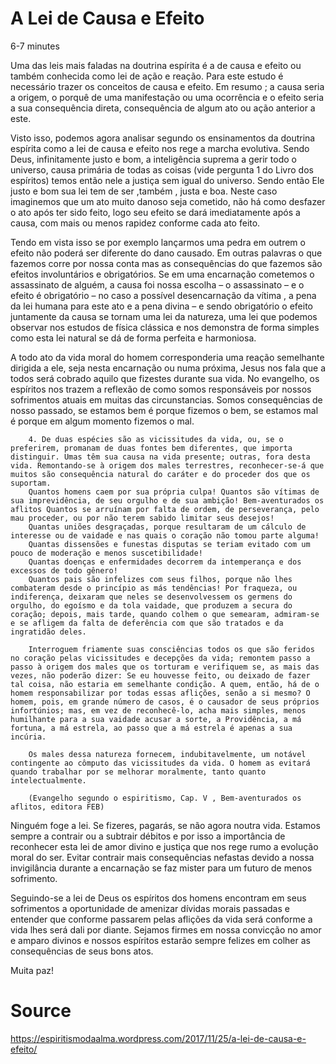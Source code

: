 # A Lei de Causa e Efeito
6-7 minutes

Uma das leis mais faladas na doutrina espírita é a de causa e efeito ou também conhecida como lei de ação e reação. Para este estudo é necessário trazer os conceitos de causa e efeito. Em resumo ; a causa seria a origem, o porquê de uma manifestação ou uma ocorrência e o efeito seria a sua consequência direta, consequência de algum ato ou ação anterior a este.

Visto isso, podemos agora analisar segundo os ensinamentos da doutrina espírita como a lei de causa e efeito nos rege a marcha evolutiva. Sendo Deus, infinitamente justo e bom, a inteligência suprema a gerir todo o universo, causa primária de todas as coisas (vide pergunta 1 do Livro dos espíritos) temos então nele a justiça sem igual do universo. Sendo então Ele justo e bom sua lei tem de ser ,também , justa e boa. Neste caso imaginemos que um ato muito danoso seja cometido, não há como desfazer o ato após ter sido feito, logo seu efeito se dará imediatamente após a causa, com mais ou menos rapidez conforme cada ato feito.

Tendo em vista isso se por exemplo lançarmos uma pedra em outrem o efeito não poderá ser diferente do dano causado. Em outras palavras o que fazemos corre por nossa conta mas as consequências do que fazemos são efeitos involuntários e obrigatórios. Se em uma encarnação cometemos o assassinato de alguém, a causa foi nossa escolha – o assassinato – e o efeito é obrigatório – no caso a possível desencarnação da vítima , a pena da lei humana para este ato e a pena divina – e sendo obrigatório o efeito juntamente da causa se tornam uma lei da natureza, uma lei que podemos observar nos estudos de física clássica e nos demonstra de forma simples como esta lei natural se dá de forma perfeita e harmoniosa.

A todo ato da vida moral do homem corresponderia uma reação semelhante dirigida a ele, seja nesta encarnação ou numa próxima, Jesus nos fala que a todos será cobrado aquilo que fizestes durante sua vida. No evangelho, os espíritos nos trazem a reflexão de como somos responsáveis por nossos sofrimentos atuais em muitas das circunstancias. Somos consequências de nosso passado, se estamos bem é porque fizemos o bem, se estamos mal é porque em algum momento fizemos o mal.

```
    4. De duas espécies são as vicissitudes da vida, ou, se o preferirem, promanam de duas fontes bem diferentes, que importa distinguir. Umas têm sua causa na vida presente; outras, fora desta vida. Remontando-se à origem dos males terrestres, reconhecer-se-á que muitos são consequência natural do caráter e do proceder dos que os suportam.
    Quantos homens caem por sua própria culpa! Quantos são vítimas de sua imprevidência, de seu orgulho e de sua ambição! Bem-aventurados os aflitos Quantos se arruínam por falta de ordem, de perseverança, pelo mau proceder, ou por não terem sabido limitar seus desejos!
    Quantas uniões desgraçadas, porque resultaram de um cálculo de interesse ou de vaidade e nas quais o coração não tomou parte alguma!
    Quantas dissensões e funestas disputas se teriam evitado com um pouco de moderação e menos suscetibilidade!
    Quantas doenças e enfermidades decorrem da intemperança e dos excessos de todo gênero!
    Quantos pais são infelizes com seus filhos, porque não lhes combateram desde o princípio as más tendências! Por fraqueza, ou indiferença, deixaram que neles se desenvolvessem os germens do orgulho, do egoísmo e da tola vaidade, que produzem a secura do coração; depois, mais tarde, quando colhem o que semearam, admiram-se e se afligem da falta de deferência com que são tratados e da ingratidão deles.

    Interroguem friamente suas consciências todos os que são feridos no coração pelas vicissitudes e decepções da vida; remontem passo a passo à origem dos males que os torturam e verifiquem se, as mais das vezes, não poderão dizer: Se eu houvesse feito, ou deixado de fazer tal coisa, não estaria em semelhante condição. A quem, então, há de o homem responsabilizar por todas essas aflições, senão a si mesmo? O homem, pois, em grande número de casos, é o causador de seus próprios infortúnios; mas, em vez de reconhecê-lo, acha mais simples, menos humilhante para a sua vaidade acusar a sorte, a Providência, a má fortuna, a má estrela, ao passo que a má estrela é apenas a sua incúria.

    Os males dessa natureza fornecem, indubitavelmente, um notável contingente ao cômputo das vicissitudes da vida. O homem as evitará quando trabalhar por se melhorar moralmente, tanto quanto intelectualmente.

    (Evangelho segundo o espiritismo, Cap. V , Bem-aventurados os aflitos, editora FEB)
```

Ninguém foge a lei. Se fizeres, pagarás, se não agora noutra vida. Estamos sempre a contrair ou a subtrair débitos e por isso a importância de reconhecer esta lei de amor divino e justiça que nos rege rumo a evolução moral do ser. Evitar contrair mais consequências nefastas devido a nossa invigilância durante a encarnação se faz mister para um futuro de menos sofrimento.

Seguindo-se a lei de Deus os espíritos dos homens encontram em seus sofrimentos a oportunidade de amenizar dívidas morais passadas e entender que conforme passarem pelas aflições da vida será conforme a vida lhes será dali por diante. Sejamos firmes em nossa convicção no amor e amparo divinos e nossos espíritos estarão sempre felizes em colher as consequências de seus bons atos. 

Muita paz!

# Source
https://espiritismodaalma.wordpress.com/2017/11/25/a-lei-de-causa-e-efeito/
